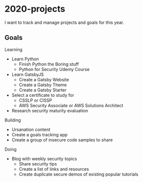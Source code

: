 # 2020-projects 
I want to track and manage projects and goals for this year. 

## Goals

Learning

- Learn Python
  - Finish Python the Boring stuff
  - Python for Security Udemy Course
- Learn GatsbyJS
  - Create a Gatsby Website
  - Create a Gatsby Theme
  - Create a Gatsby Starter
- Select a certificate to study for
    - CSSLP or CISSP
    - AWS Security Associate or AWS Solutions Architect
- Research security maturity evaluation
  
Building
- Ursanation content
- Create a goals tracking app
- Create a group of insecure code samples to share

Doing
- Blog with weekly security topics
  - Share security tips
  - Create a list of links and resources
  - Create duplicate secure demos of existing popular tutorials 






